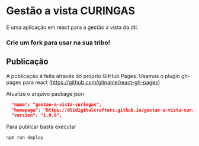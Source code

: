# Gestão a vista CURINGAS

É uma aplicação em react para a gestão a vista da dti.

### Crie um fork para usar na sua tribo!

## Publicação

A publicação é feita através do próprio GitHub Pages.
Usamos o plugin gh-pages para react (https://github.com/gitname/react-gh-pages)

Atualize o arquivo package json
```json
  "name": "gestao-a-vista-curingas",
  "homepage": "https://dtidigitalcrafters.github.io/gestao-a-vista-curingas",
  "version": "1.0.0",
```

Para publicar basta executar
```bash
npm run deploy
```
